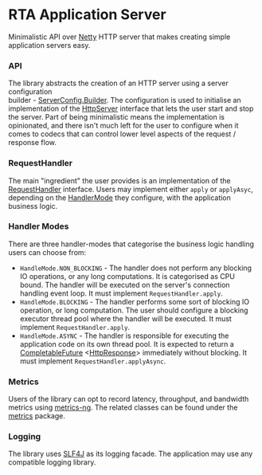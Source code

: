 # RTA Application Server

Minimalistic API over [Netty](https://netty.io) HTTP server that makes creating 
simple application servers easy.

### API

The library abstracts the creation of an HTTP server using a server configuration  
builder - [ServerConfig.Builder](src/main/java/com/appsflyer/rta/appserver/ServerConfig.java).
The configuration is used to initialise an implementation of the 
[HttpServer](src/main/java/com/appsflyer/rta/appserver/HttpServer.java) interface 
that lets the user start and stop the server. Part of being minimalistic means the 
implementation is opinionated, and there isn't much left for the user to configure 
when it comes to codecs that can control lower level aspects of the request / response flow.

### RequestHandler

The main "ingredient" the user provides is an implementation of the 
[RequestHandler](src/main/java/com/appsflyer/rta/appserver/handler/RequestHandler.java) 
interface. Users may implement either `apply` or `applyAsyc`, depending on the 
[HandlerMode](src/main/java/com/appsflyer/rta/appserver/HandlerMode.java) 
they configure, with the application business logic. 

### Handler Modes

There are three handler-modes that categorise the business logic handling users 
can choose from:
- `HandleMode.NON_BLOCKING` - The handler does not perform any blocking IO operations, 
or any long computations. It is categorised as CPU bound. The handler will be executed 
on the server's connection handling event loop. It must implement `RequestHandler.apply`.
- `HandleMode.BLOCKING` - The handler performs some sort of blocking IO operation, 
or long computation. The user should configure a blocking executor thread pool 
where the handler will be executed. It must implement `RequestHandler.apply`.
- `HandleMode.ASYNC` - The handler is responsible for executing the application code
on its own thread pool. It is expected to return a 
[CompletableFuture](https://docs.oracle.com/en/java/javase/14/docs/api/java.base/java/util/concurrent/CompletableFuture.html)
<[HttpResponse](src/main/java/com/appsflyer/rta/appserver/HttpResponse.java)> 
immediately without blocking. It must implement `RequestHandler.applyAsync`.

### Metrics 

Users of the library can opt to record latency, throughput, and bandwidth metrics 
using [metrics-ng](https://gitlab.appsflyer.com/clojure/af-metrics-ng).
The related classes can be found under the 
[metrics](src/main/java/com/appsflyer/rta/appserver/metrics) package.

### Logging

The library uses [SLF4J](http://www.slf4j.org/) as its logging facade. The application 
may use any compatible logging library. 
